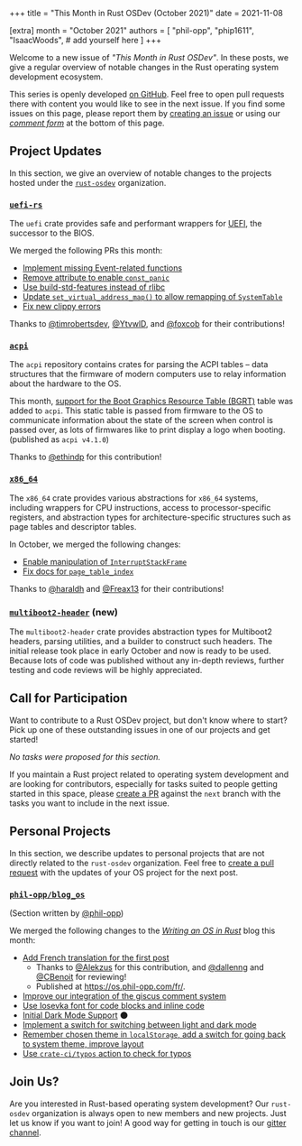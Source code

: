 +++
title = "This Month in Rust OSDev (October 2021)"
date = 2021-11-08

[extra]
month = "October 2021"
authors = [
    "phil-opp",
    "phip1611",
    "IsaacWoods",
    # add yourself here
]
+++

Welcome to a new issue of _"This Month in Rust OSDev"_. In these posts, we give a regular overview of notable changes in the Rust operating system development ecosystem.

<!-- more -->

This series is openly developed [on GitHub](https://github.com/rust-osdev/homepage/). Feel free to open pull requests there with content you would like to see in the next issue. If you find some issues on this page, please report them by [creating an issue](https://github.com/rust-osdev/homepage/issues/new) or using our <a href="#comment-form">_comment form_</a> at the bottom of this page.

<!--
    This is a draft for the upcoming "This Month in Rust OSDev (October 2021)" post.
    Feel free to create pull requests against the `next` branch to add your
    content here.
    Please take a look at the past posts on https://rust-osdev.com/ to see the
    general structure of these posts.
-->

## Project Updates

In this section, we give an overview of notable changes to the projects hosted under the [`rust-osdev`] organization.

[`rust-osdev`]: https://github.com/rust-osdev/about

### [`uefi-rs`](https://github.com/rust-osdev/uefi-rs)

The `uefi` crate provides safe and performant wrappers for [UEFI](https://en.wikipedia.org/wiki/Unified_Extensible_Firmware_Interface), the successor to the BIOS.

We merged the following PRs this month:

- [Implement missing Event-related functions](https://github.com/rust-osdev/uefi-rs/pull/293)
- [Remove attribute to enable `const_panic`](https://github.com/rust-osdev/uefi-rs/pull/296)
- [Use build-std-features instead of rlibc](https://github.com/rust-osdev/uefi-rs/pull/298)
- [Update `set_virtual_address_map()` to allow remapping of `SystemTable`](https://github.com/rust-osdev/uefi-rs/pull/301)
- [Fix new clippy errors](https://github.com/rust-osdev/uefi-rs/pull/304)

Thanks to [@timrobertsdev](https://github.com/timrobertsdev), [@YtvwlD](https://github.com/YtvwlD), and [@foxcob](https://github.com/foxcob) for their contributions!

### [`acpi`](https://github.com/rust-osdev/acpi)

The `acpi` repository contains crates for parsing the ACPI tables – data structures that the firmware of modern computers use to relay information about the hardware to the OS.

This month, [support for the Boot Graphics Resource Table (BGRT)](https://github.com/rust-osdev/acpi/pull/113) table was added to `acpi`. This static table is
passed from firmware to the OS to communicate information about the state of the screen when control is passed
over, as lots of firmwares like to print display a logo when booting. <span class="gray">(published as `acpi v4.1.0`)</span>

Thanks to [@ethindp](https://github.com/ethindp) for this contribution!

### [`x86_64`](https://github.com/rust-osdev/x86_64)

The `x86_64` crate provides various abstractions for `x86_64` systems, including wrappers for CPU instructions, access to processor-specific registers, and abstraction types for architecture-specific structures such as page tables and descriptor tables.

In October, we merged the following changes:

- [Enable manipulation of `InterruptStackFrame`](https://github.com/rust-osdev/x86_64/pull/312)
- [Fix docs for `page_table_index`](https://github.com/rust-osdev/x86_64/pull/318)

Thanks to [@haraldh](https://github.com/haraldh) and [@Freax13](https://github.com/Freax13) for their contributions!

### [`multiboot2-header`](https://github.com/rust-osdev/multiboot2) (**new**)

The `multiboot2-header` crate provides abstraction types for Multiboot2 headers,
parsing utilities, and a builder to construct such headers. The initial release took
place in early October and now is ready to be used. Because lots of code was published
without any in-depth reviews, further testing and code reviews will be highly appreciated.

## Call for Participation

Want to contribute to a Rust OSDev project, but don't know where to start? Pick up one of these outstanding
issues in one of our projects and get started!

<!--
Please use the following template for adding items:
- [(`repo_name`) Issue Description](https://example.com/link-to-issue)
-->

<span class="gray">

_No tasks were proposed for this section._

</span>

If you maintain a Rust project related to operating system development and are looking for contributors, especially for tasks suited to people getting started in this space, please [create a PR](https://github.com/rust-osdev/homepage/pulls) against the `next` branch with the tasks you want to include in the next issue.

## Personal Projects

In this section, we describe updates to personal projects that are not directly related to the `rust-osdev` organization. Feel free to [create a pull request](https://github.com/rust-osdev/homepage/pulls) with the updates of your OS project for the next post.

### [`phil-opp/blog_os`](https://github.com/phil-opp/blog_os)

<span class="gray">(Section written by [@phil-opp](https://github.com/phil-opp))</span>

We merged the following changes to the [_Writing an OS in Rust_](https://os.phil-opp.com/) blog this month:

- [Add French translation for the first post](https://github.com/phil-opp/blog_os/pull/1053)
  - Thanks to [@Alekzus](https://github.com/Alekzus) for this contribution, and [@dallenng](https://github.com/dallenng) and [@CBenoit](https://github.com/CBenoit) for reviewing!
  - Published at <https://os.phil-opp.com/fr/>.
- [Improve our integration of the giscus comment system](https://github.com/phil-opp/blog_os/pull/1054)
- [Use Iosevka font for code blocks and inline code](https://github.com/phil-opp/blog_os/pull/1056)
- [Initial Dark Mode Support](https://github.com/phil-opp/blog_os/pull/1057) 🌑
- [Implement a switch for switching between light and dark mode](https://github.com/phil-opp/blog_os/pull/1058)
- [Remember chosen theme in `localStorage`, add a switch for going back to system theme, improve layout](https://github.com/phil-opp/blog_os/pull/1059)
- [Use `crate-ci/typos` action to check for typos](https://github.com/phil-opp/blog_os/pull/1060)

## Join Us?

Are you interested in Rust-based operating system development? Our `rust-osdev` organization is always open to new members and new projects. Just let us know if you want to join! A good way for getting in touch is our [gitter channel](https://gitter.im/rust-osdev/Lobby).
